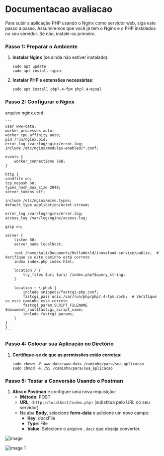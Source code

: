 # Documentacao avaliacao


Para subir a aplicação PHP usando o Nginx como servidor web, siga este passo a passo. Assumiremos que você já tem o Nginx e o PHP instalados no seu servidor. Se não, instale-os primeiro.

### Passo 1: Preparar o Ambiente

1. **Instalar Nginx** (se ainda não estiver instalado):
    
    ```
    sudo apt update
    sudo apt install nginx
    ```
2. **Instalar PHP e extensões necessárias**:
    
    ```
    sudo apt install php7.4-fpm php7.4-mysql
    ```

### Passo 2: Configurar o Nginx
arquivo nginx.conf

    ```
    user www-data;
    worker_processes auto;
    worker_cpu_affinity auto;
    pid /run/nginx.pid;
    error_log /var/log/nginx/error.log;
    include /etc/nginx/modules-enabled/*.conf;

    events {
        worker_connections 768;
    }

    http {
    sendfile on;
    tcp_nopush on;
    types_hash_max_size 2048;
    server_tokens off;

    include /etc/nginx/mime.types;
    default_type application/octet-stream;

    error_log /var/log/nginx/error.log;
    access_log /var/log/nginx/access.log;

    gzip on;

    server {
        listen 80;
        server_name localhost;

        root /home/kali/Documents/HelloWorld/inovafood-service/public;  # Verifique se este caminho está correto
        index index.php index.html;

        location / {
            try_files $uri $uri/ /index.php?$query_string;
        }

        location ~ \.php$ {
            include snippets/fastcgi-php.conf;
            fastcgi_pass unix:/var/run/php/php7.4-fpm.sock;  # Verifique se este caminho está correto
            fastcgi_param SCRIPT_FILENAME $document_root$fastcgi_script_name;
            include fastcgi_params;
        }
    }
    }
    ```


### Passo 4: Colocar sua Aplicação no Diretório

1. **Certifique-se de que as permissões estão corretas**:
    
    ```
    sudo chown -R www-data:www-data /caminho/para/sua_aplicacao
    sudo chmod -R 755 /caminho/para/sua_aplicacao
    ```
### Passo 5: Testar a Conversão Usando o Postman

1. **Abra o Postman** e configure uma nova requisição:
    - **Método**: POST
    - **URL**: `(http://localhost/index.php)` (substitua pelo URL do seu servidor)
    - Na aba **Body**, selecione **form-data** e adicione um novo campo:
        - **Key**: docxFile
        - **Type**: File
        - **Value**: Selecione o arquivo `.docx` que deseja converter.

![image](https://github.com/user-attachments/assets/5070bca2-2237-43e4-b0f0-166a0eafca9b)

![image 1](https://github.com/user-attachments/assets/208f61de-b244-47d0-b0f0-eb0dfcf08453)

